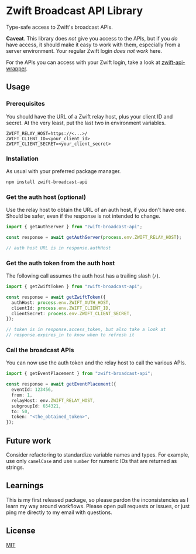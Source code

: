 # Zwift Broadcast API Library

Type-safe access to Zwift's broadcast APIs.

**Caveat**. This library does _not_ give you access to the APIs, but if you _do_ have access, it should make it easy to work with them, especially from a server environment. Your regular Zwift login _does not work_ here.

For the APIs you can access with your Zwift login, take a look at [zwift-api-wrapper](https://github.com/rally25rs/zwift-api-wrapper).

## Usage

### Prerequisites

You should have the URL of a Zwift relay host, plus your client ID and secret. At the very least, put the last two in environment variables.

```Dotenv filename=".env"
ZWIFT_RELAY_HOST=https://<...>/
ZWIFT_CLIENT_ID=<your_client_id>
ZWIFT_CLIENT_SECRET=<your_client_secret>
```

### Installation

As usual with your preferred package manager.

```sh
npm install zwift-broadcast-api
```

### Get the auth host (optional)

Use the relay host to obtain the URL of an auth host, if you don't have one. Should be safer, even if the response is not intended to change.

```ts
import { getAuthServer } from "zwift-broadcast-api";

const response = await getAuthServer(process.env.ZWIFT_RELAY_HOST);

// auth host URL is in response.authHost
```

### Get the auth token from the auth host

The following call assumes the auth host has a trailing slash (`/`).

```ts
import { getZwiftToken } from "zwift-broadcast-api";

const response = await getZwiftToken({
  authHost: process.env.ZWIFT_AUTH_HOST,
  clientId: process.env.ZWIFT_CLIENT_ID,
  clientSecret: process.env.ZWIFT_CLIENT_SECRET,
});

// token is in response.access_token, but also take a look at
// response.expires_in to know when to refresh it
```

### Call the broadcast APIs

You can now use the auth token and the relay host to call the various APIs.

```ts
import { getEventPlacement } from "zwift-broadcast-api";

const response = await getEventPlacement({
  eventId: 123456,
  from: 1,
  relayHost: env.ZWIFT_RELAY_HOST,
  subgroupId: 654321,
  to: 50,
  token: "<the_obtained_token>",
});
```

## Future work

Consider refactoring to standardize variable names and types. For example, use only `camelCase` and use `number` for numeric IDs that are returned as strings.

## Learnings

This is my first released package, so please pardon the inconsistencies as I learn my way around workflows. Please open pull requests or issues, or just ping me directly to my email with questions.

## License

[MIT](./LICENSE)
